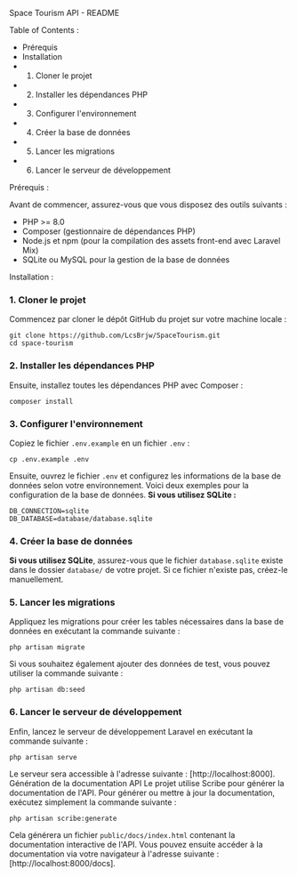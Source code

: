 Space Tourism API - README


Table of Contents :

- Prérequis
- Installation
 - 1. Cloner le projet
 - 2. Installer les dépendances PHP
 - 3. Configurer l'environnement
 - 4. Créer la base de données
 - 5. Lancer les migrations
 - 6. Lancer le serveur de développement


Prérequis :

Avant de commencer, assurez-vous que vous disposez des outils suivants :
- PHP >= 8.0
- Composer (gestionnaire de dépendances PHP)
- Node.js et npm (pour la compilation des assets front-end avec Laravel Mix)
- SQLite ou MySQL pour la gestion de la base de données



Installation :

### 1. Cloner le projet

Commencez par cloner le dépôt GitHub du projet sur votre machine locale :
```
git clone https://github.com/LcsBrjw/SpaceTourism.git
cd space-tourism
```


### 2. Installer les dépendances PHP

Ensuite, installez toutes les dépendances PHP avec Composer :
```
composer install
```


### 3. Configurer l'environnement

Copiez le fichier `.env.example` en un fichier `.env` :
```
cp .env.example .env
```
Ensuite, ouvrez le fichier `.env` et configurez les informations de la base de données selon votre
environnement. Voici deux exemples pour la configuration de la base de données.
**Si vous utilisez SQLite :**
```
DB_CONNECTION=sqlite
DB_DATABASE=database/database.sqlite
```


### 4. Créer la base de données

**Si vous utilisez SQLite**, assurez-vous que le fichier `database.sqlite` existe dans le dossier
`database/` de votre projet. Si ce fichier n'existe pas, créez-le manuellement.


### 5. Lancer les migrations

Appliquez les migrations pour créer les tables nécessaires dans la base de données en exécutant la
commande suivante :
```
php artisan migrate
```
Si vous souhaitez également ajouter des données de test, vous pouvez utiliser la commande
suivante :
```
php artisan db:seed
```


### 6. Lancer le serveur de développement

Enfin, lancez le serveur de développement Laravel en exécutant la commande suivante :
```
php artisan serve
```
Le serveur sera accessible à l'adresse suivante : [http://localhost:8000].
Génération de la documentation API
Le projet utilise Scribe pour générer la documentation de l'API. Pour générer ou mettre à jour la
documentation, exécutez simplement la commande suivante :
```
php artisan scribe:generate
```
Cela générera un fichier `public/docs/index.html` contenant la documentation interactive de l'API.
Vous pouvez ensuite accéder à la documentation via votre navigateur à l'adresse suivante :
[http://localhost:8000/docs].

